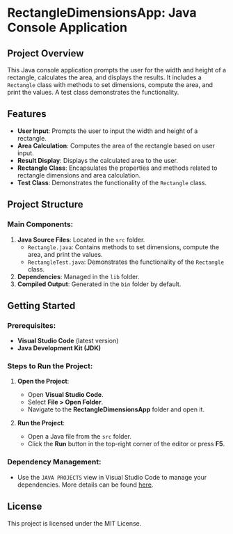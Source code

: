 # RectangleDimensionsApp: Java Console Application

## Project Overview
This Java console application prompts the user for the width and height of a rectangle, calculates the area, and displays the results. It includes a `Rectangle` class with methods to set dimensions, compute the area, and print the values. A test class demonstrates the functionality.

## Features
- **User Input**: Prompts the user to input the width and height of a rectangle.
- **Area Calculation**: Computes the area of the rectangle based on user input.
- **Result Display**: Displays the calculated area to the user.
- **Rectangle Class**: Encapsulates the properties and methods related to rectangle dimensions and area calculation.
- **Test Class**: Demonstrates the functionality of the `Rectangle` class.

## Project Structure

### Main Components:
1. **Java Source Files**: Located in the `src` folder.
    - `Rectangle.java`: Contains methods to set dimensions, compute the area, and print the values.
    - `RectangleTest.java`: Demonstrates the functionality of the `Rectangle` class.
2. **Dependencies**: Managed in the `lib` folder.
3. **Compiled Output**: Generated in the `bin` folder by default.

## Getting Started

### Prerequisites:
- **Visual Studio Code** (latest version)
- **Java Development Kit (JDK)**

### Steps to Run the Project:

1. **Open the Project**:
    - Open **Visual Studio Code**.
    - Select **File > Open Folder**.
    - Navigate to the **RectangleDimensionsApp** folder and open it.

2. **Run the Project**:
    - Open a Java file from the `src` folder.
    - Click the **Run** button in the top-right corner of the editor or press **F5**.

### Dependency Management:
- Use the `JAVA PROJECTS` view in Visual Studio Code to manage your dependencies. More details can be found [here](https://github.com/microsoft/vscode-java-dependency#manage-dependencies).

## License
This project is licensed under the MIT License.
